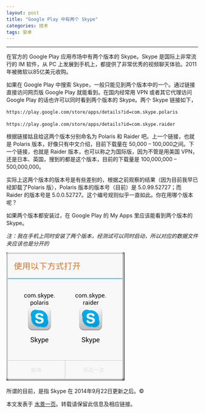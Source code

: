```yaml
---
layout: post
title: "Google Play 中有两个 Skype"
categories: 技术
tags: 安卓
---
```



---
在官方的 Google Play 应用市场中有两个版本的 Skype。Skype 是国际上非常流行的 IM 软件，从 PC 上发展到手机上，都提供了非常优秀的视频聊天体验。2011年被微软以85亿美元收购。

如果在 Google Play 中搜索 Skype，一般只能见到两个版本中的一个。通过链接直接访问网页版 Google Play 就能看到。在国内经常用 VPN 或者其它代理访问 Google Play 的话也许可以同时看到两个版本的 Skype。两个 Skype 链接如下，

	https://play.google.com/store/apps/details?id=com.skype.polaris
	
	https://play.google.com/store/apps/details?id=com.skype.raider
	
根据链接姑且给这两个版本分别命名为 Polaris 和 Raider 吧。上一个链接，也就是 Polaris 版本，好像只有中文介绍，目前下载量在 50,000 – 100,000之间。下一个链接，也就是 Raider 版本，也可以称之为国际版，因为不管是用美国 VPN，还是日本、英国，搜到的都是这个版本，目前的下载量是 100,000,000 – 500,000,000。

实际上这两个版本的版本号是有些差别的，根据之前观察的结果（因为目前我早已经卸载了Polaris 版），Polaris 版本的版本号（目前）是 5.0.99.52727；而 Raider 的版本号是 5.0.0.52727。这个编号规则似乎一直如此。你在用哪个版本呢？

如果两个版本都安装过，在 Google Play 的 My Apps 里应该能看到两个版本的 Skype。

*注：我在手机上同时安装了两个版本，经测试可以同时启动，所以对应的数据文件夹应该也是分开的*

[![](/album/other/two-skype-in-my-phone.png)](/album/other/two-skype-in-my-phone.png) 

所谓的目前，是指 Skype 在 2014年9月22日更新之后。©

本文发表于 [水景一页](http://cnzhx.net/blog/two-skypes-in-google-play)。转载请保留此信息及相应链接。